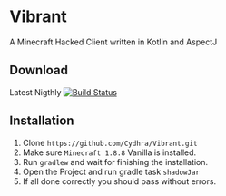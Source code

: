 # Vibrant
 A Minecraft Hacked Client written in Kotlin and AspectJ
## Download
Latest Nigthly
[![Build Status](https://jenkins.flaflo.xyz/buildStatus/icon?job=Vibrant)](https://jenkins.flaflo.xyz/job/Vibrant)
## Installation
1. Clone `https://github.com/Cydhra/Vibrant.git`
2. Make sure `Minecraft 1.8.8` Vanilla is installed.
3. Run `gradlew` and wait for finishing the installation.
4. Open the Project and run gradle task `shadowJar`
5. If all done correctly you should pass without errors.
